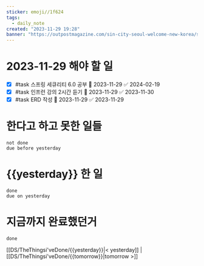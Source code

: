 ```yaml
---
sticker: emoji//1f624
tags:
  - daily_note
created: "2023-11-29 19:28"
banner: "https://outpostmagazine.com/sin-city-seoul-welcome-new-korea/seoul-skyline-photo/"
---
```


# 2023-11-29 해야 할 일

- [x] #task 스프링 세큐리티 6.0 공부 📅 2023-11-29 ✅ 2024-02-19
- [x] #task 인프런 강의 2시간 듣기 📅 2023-11-29 ✅ 2023-11-30
- [x] #task ERD 작성 📅 2023-11-29 ✅ 2023-11-29

# 한다고 하고 못한 일들
```tasks
not done
due before yesterday
```
# {{yesterday}} 한 일
```tasks
done
due on yesterday
```
# 지금까지 완료했던거 
```tasks
done
```
[[DS/TheThingsi'veDone/{{yesterday}}|< yesterday]] | [[DS/TheThingsi'veDone/{{tomorrow}}|tomorrow >]]
